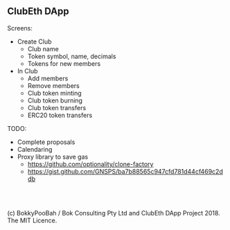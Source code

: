 ## ClubEth DApp

Screens:

* Create Club
  * Club name
  * Token symbol, name, decimals
  * Tokens for new members
* In Club
  * Add members
  * Remove members
  * Club token minting
  * Club token burning
  * Club token transfers
  * ERC20 token transfers

TODO:

* Complete proposals
* Calendaring
* Proxy library to save gas
  * https://github.com/optionality/clone-factory
  * https://gist.github.com/GNSPS/ba7b88565c947cfd781d44cf469c2ddb

<br />

<br />

(c) BokkyPooBah / Bok Consulting Pty Ltd and ClubEth DApp Project 2018. The MIT Licence.